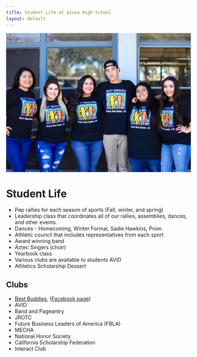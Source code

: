 ```yaml
---
title: Student Life at Azusa High School
layout: default
---
```


![](/images/photos/best-buddies.jpg)

# Student Life

*   Pep rallies for each season of sports (Fall, winter, and spring)
*   Leadership class that coordinates all of our rallies, assemblies, dances, and other events.
*   Dances - Homecoming, Winter Formal, Sadie Hawkins, Prom
*   Athletic council that includes representatives from each sport
*   Award winning band
*   Aztec Singers (choir)
*   Yearbook class
*   Various clubs are available to students AVID
*   Athletics Scholarship Dessert

## Clubs

*   [Best Buddies](https://bestbuddies.org), ([Facebook page](https://www.facebook.com/Aztec-Best-Buddies-361528793940131/))
*   AVID
*   Band and Pageantry
*   JROTC
*   Future Business Leaders of America (FBLA)
*   MECHA
*   National Honor Society
*   California Scholarship Federation
*   Interact Club
